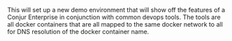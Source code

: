 This will set up a new demo environment that will show off the features of a Conjur Enterprise in conjunction with common devops tools. The tools are all docker containers that are all mapped to the same docker network to all for DNS resolution of the docker container name.

